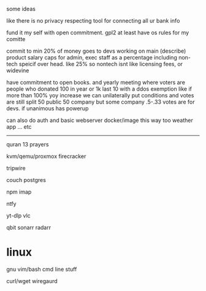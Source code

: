 some ideas

like there is no privacy respecting tool for
connecting all ur bank info

fund it my self with open commitment.
gpl2 at least
have os rules for my comitte

commit to min 20% of money goes to devs working on main (describe) product
salary caps for admin, exec staff as a percentage including
non-tech speicif over head. like 25%
so nontech isnt like licensing fees, or widevine

have commitment to open books.
and yearly meeting where voters are
people who donated 100 in year
or 1k last 10
with a ddos exemption
like if more than 100% yoy increase
we can unilaterally put conditions
and votes are still split 50 public 50 company
but some company .5-.33 votes are for devs. if unanimous has powerup


can also do auth and basic webserver docker/image
this way too
weather app ... etc






------------------------------------
quran 13
prayers

kvm/qemu/proxmox
firecracker

tripwire

couch
postgres

npm
	imap

ntfy

yt-dlp
vlc

qbit
sonarr
radarr

# linux

gnu
	vim/bash
	cmd line stuff
	
	
curl/wget
wiregaurd

